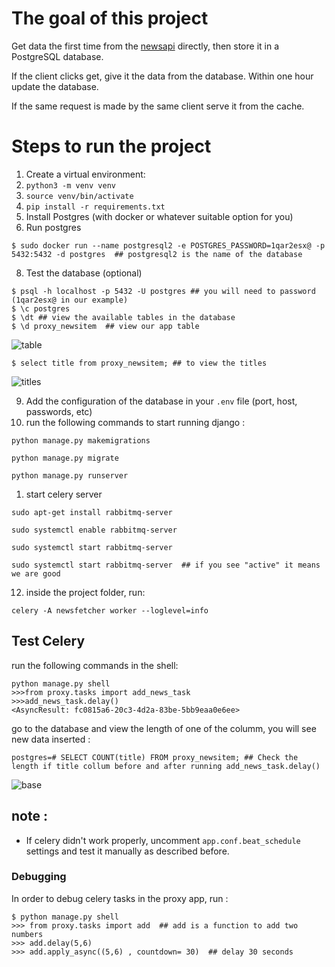 # The goal of this project

Get data the first time from the [newsapi](https://newsapi.org) directly, then store it in a PostgreSQL database.

If the client clicks get, give it the data from the database.
Within one hour update the database.

If the same request is made by the same client serve it from the cache.
	
# Steps to run the project

1. Create a virtual environment:
2. ```python3 -m venv venv```
4. ```source venv/bin/activate```
5. ```pip install -r requirements.txt```
6. Install Postgres (with docker or whatever suitable option for you)
7. Run postgres
```shell
$ sudo docker run --name postgresql2 -e POSTGRES_PASSWORD=1qar2esx@ -p 5432:5432 -d postgres  ## postgresql2 is the name of the database
```
8. Test the database (optional)
```shell
$ psql -h localhost -p 5432 -U postgres ## you will need to password (1qar2esx@ in our example)
$ \c postgres 
$ \dt ## view the available tables in the database
$ \d proxy_newsitem  ## view our app table
```

![table](https://github.com/nouaim/newsfetcher/assets/29921701/2b34f183-21af-4b87-8a0c-c005ebffffd5)


```shell
$ select title from proxy_newsitem; ## to view the titles
```

![titles](https://github.com/nouaim/newsfetcher/assets/29921701/a973d82a-9df2-4e4d-ae44-7c2a551c03d4)


9. Add the configuration of the database in your ```.env``` file (port, host, passwords, etc)
10. run the following commands to start running django :

```shell
python manage.py makemigrations

python manage.py migrate

python manage.py runserver
```
1.  start celery server
```shell
sudo apt-get install rabbitmq-server

sudo systemctl enable rabbitmq-server

sudo systemctl start rabbitmq-server

sudo systemctl start rabbitmq-server  ## if you see "active" it means we are good
```
12. inside the project folder, run:
```shell
celery -A newsfetcher worker --loglevel=info
```


## Test Celery

run the following commands in the shell:

```shell
python manage.py shell
>>>from proxy.tasks import add_news_task
>>>add_news_task.delay() 
<AsyncResult: fc0815a6-20c3-4d2a-83be-5bb9eaa0e6ee>
```

go to the database and view the length of one of the columm, you will see new data inserted :
```shell
postgres=# SELECT COUNT(title) FROM proxy_newsitem; ## Check the length if title collum before and after running add_news_task.delay() 
```

![base](https://github.com/nouaim/newsfetcher/assets/29921701/62ac59c3-252f-4cd9-b18e-c43e9e308c21)



## note :

- If celery didn't work properly, uncomment ```app.conf.beat_schedule``` settings and test it manually as described before.

### Debugging

In order to debug celery tasks in the proxy app, run :

```shell
$ python manage.py shell
>>> from proxy.tasks import add  ## add is a function to add two numbers
>>> add.delay(5,6)
>>> add.apply_async((5,6) , countdown= 30)  ## delay 30 seconds
```
